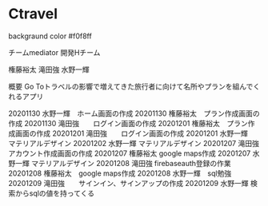 # Ctravel
backgraund color #f0f8ff

チームmediator
開発Hチーム

権藤裕太
滝田強
水野一輝

概要
Go Toトラベルの影響で増えてきた旅行者に向けて名所やプランを組んでくれるアプリ


20201130 水野一輝　ホーム画面の作成
20201130 権藤裕太　プラン作成画面の作成
20201130 滝田強　　ログイン画面の作成
20201201 権藤裕太　プラン作成画面の作成
20201201 滝田強　　ログイン画面の作成
20201201 水野一輝　マテリアルデザイン
20201202 水野一輝  マテリアルデザイン
20201207 滝田強　　アカウント作成画面の作成
20201207 権藤裕太  google maps作成
20201207 水野一輝  マテリアルデザイン
20201208 滝田強    firebaseauth登録の作業
20201208 権藤裕太　google maps作成
20201208 水野一輝　sql勉強
20201209 滝田強　　サインイン、サインアップの作成
20201209 水野一輝  検索からsqlの値を持ってくる
